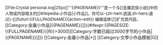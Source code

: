 <div class="notice metadata" id="stub" style="font-size: small;">[[File:Crystal personal.svg|25px]]'''{{PAGENAME}}'''是一个与[[金庸武侠小说]]中的人物或内容相关的[[Wikipedia:小作品|小作品]]。你可以-{zh-hant:透過;zh-hans:通过}-<span class="plainlinks">[{{fullurl:{{FULLPAGENAME}}|action=edit}} 编辑或修订]</span>扩充其内容。</div><includeonly>[[Category:金庸小作品|{{PAGENAME}}]]{{#ifexpr:{{PAGESIZE:{{FULLPAGENAME}}|R}}>3000|[[Category:字数已超过3000字节的小作品|{{PAGENAME}}]]}}</includeonly><noinclude>
[[Category:金庸小作品|*]]
[[Category:文學小作品模板|G]]
</noinclude>